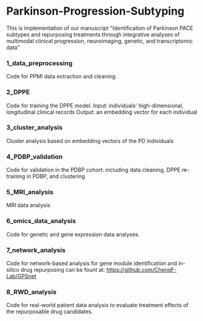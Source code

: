 # Parkinson-Progression-Subtyping

This is implementation of our manuscript "Identification of Parkinson PACE subtypes and repurposing treatments through integrative analyses of multimodal clinical progression, neuroimaging, genetic, and transcriptomic data"


### 1_data_preprocessing
Code for PPMI data extraction and cleaning.

### 2_DPPE
Code for training the DPPE model. 
Input: individuals' high-dimensional, longitudinal clinical records
Output: an embedding vector for each individual

### 3_cluster_analysis
Cluster analysis based on embedding vectors of the PD individuals

### 4_PDBP_validation
Code for validation in the PDBP cohort: including data cleaning, DPPE re-training in PDBP, and clustering

### 5_MRI_analysis
MRI data analysis

### 6_omics_data_analysis
Code for genetic and gene expression data analyses.

### 7_network_analysis
Code for network-based analysis for gene module identification and in-silico drug repurposing can be fount at: https://github.com/ChengF-Lab/GPSnet 

### 8_RWD_analysis
Code for real-world patient data analysis to evaluate treatment effects of the repurposable drug candidates.
